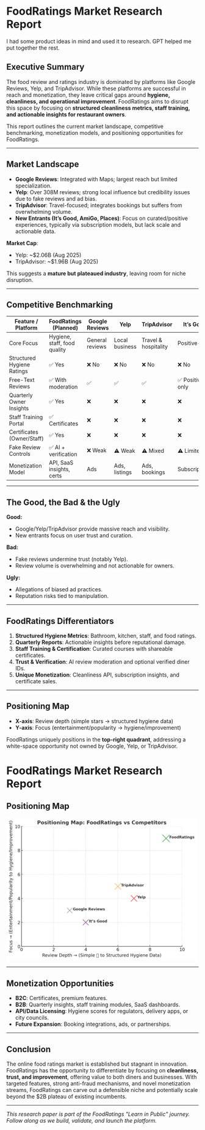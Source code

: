 # FoodRatings Market Research Report
I had some product ideas in mind and used it to research. GPT helped me put together the rest.

## Executive Summary
The food review and ratings industry is dominated by platforms like Google Reviews, Yelp, and TripAdvisor. While these platforms are successful in reach and monetization, they leave critical gaps around **hygiene, cleanliness, and operational improvement**. FoodRatings aims to disrupt this space by focusing on **structured cleanliness metrics, staff training, and actionable insights for restaurant owners**.

This report outlines the current market landscape, competitive benchmarking, monetization models, and positioning opportunities for FoodRatings.

---

## Market Landscape
- **Google Reviews**: Integrated with Maps; largest reach but limited specialization.
- **Yelp**: Over 308M reviews; strong local influence but credibility issues due to fake reviews and ad bias.
- **TripAdvisor**: Travel-focused; integrates bookings but suffers from overwhelming volume.
- **New Entrants (It’s Good, AmiGo, Places)**: Focus on curated/positive experiences, typically via subscription models, but lack scale and actionable data.

**Market Cap**:
- Yelp: ~$2.06B (Aug 2025)
- TripAdvisor: ~$1.96B (Aug 2025)

This suggests a **mature but plateaued industry**, leaving room for niche disruption.

---

## Competitive Benchmarking

| Feature / Platform             | **FoodRatings (Planned)** | Google Reviews | Yelp | TripAdvisor | It’s Good |
|--------------------------------|---------------------------|----------------|------|-------------|-----------|
| Core Focus                     | Hygiene, staff, food quality | General reviews | Local business | Travel & hospitality | Positive-only |
| Structured Hygiene Ratings      | ✅ Yes | ❌ No | ❌ No | ❌ No | ❌ No |
| Free-Text Reviews               | ✅ With moderation | ✅ | ✅ | ✅ | ✅ Positive-only |
| Quarterly Owner Insights        | ✅ Yes | ❌ | ❌ | ❌ | ❌ |
| Staff Training Portal           | ✅ Certificates | ❌ | ❌ | ❌ | ❌ |
| Certificates (Owner/Staff)      | ✅ Yes | ❌ | ❌ | ❌ | ❌ |
| Fake Review Controls            | ✅ AI + verification | ❌ Weak | ⚠️ Weak | ⚠️ Mixed | ⚠️ Limited |
| Monetization Model              | API, SaaS insights, certs | Ads | Ads, listings | Ads, bookings | Subscriptions |

---

## The Good, the Bad & the Ugly

**Good:**
- Google/Yelp/TripAdvisor provide massive reach and visibility.
- New entrants focus on user trust and curation.

**Bad:**
- Fake reviews undermine trust (notably Yelp).
- Review volume is overwhelming and not actionable for owners.

**Ugly:**
- Allegations of biased ad practices.
- Reputation risks tied to manipulation.

---

## FoodRatings Differentiators
1. **Structured Hygiene Metrics**: Bathroom, kitchen, staff, and food ratings.
2. **Quarterly Reports**: Actionable insights before reputational damage.
3. **Staff Training & Certification**: Curated courses with shareable certificates.
4. **Trust & Verification**: AI review moderation and optional verified diner IDs.
5. **Unique Monetization**: Cleanliness API, subscription insights, and certificate sales.

---

## Positioning Map
- **X-axis**: Review depth (simple stars → structured hygiene data)
- **Y-axis**: Focus (entertainment/popularity → hygiene/improvement)

FoodRatings uniquely positions in the **top-right quadrant**, addressing a white-space opportunity not owned by Google, Yelp, or TripAdvisor.
# FoodRatings Market Research Report

## Positioning Map

<img src="../../assets/positioningmap.png" alt="FoodRatings Positioning Map" width="500"/>


---

## Monetization Opportunities
- **B2C**: Certificates, premium features.
- **B2B**: Quarterly insights, staff training modules, SaaS dashboards.
- **API/Data Licensing**: Hygiene scores for regulators, delivery apps, or city councils.
- **Future Expansion**: Booking integrations, ads, or partnerships.

---

## Conclusion
The online food ratings market is established but stagnant in innovation. FoodRatings has the opportunity to differentiate by focusing on **cleanliness, trust, and improvement**, offering value to both diners and businesses. With targeted features, strong anti-fraud mechanisms, and novel monetization streams, FoodRatings can carve out a defensible niche and potentially scale beyond the $2B plateau of existing incumbents.

---

*This research paper is part of the FoodRatings "Learn in Public" journey. Follow along as we build, validate, and launch the platform.*

